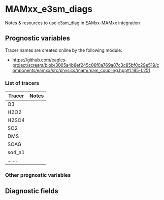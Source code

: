 # MAMxx_e3sm_diags

Notes &amp; resources to use e3sm_diag in EAMxx-MAMxx integration 

## Prognostic variables 

Tracer names are created online by the following module: 

- https://github.com/eagles-project/scream/blob/3005a4b8ef245c06f0a769a87c3c85bf0c29e519/components/eamxx/src/physics/mam/mam_coupling.hpp#L185-L251 

### List of tracers 

| Tracer      | Notes       |
| ----------- | ----------- |
| O3          |             |
| H2O2        |             |
| H2SO4       |             |
| SO2         |             |
| DMS         |             |
| SOAG        |             |
| so4_a1      |             |
| ... ...     |             |

### Other prognostic variables 

## Diagnostic fields 

